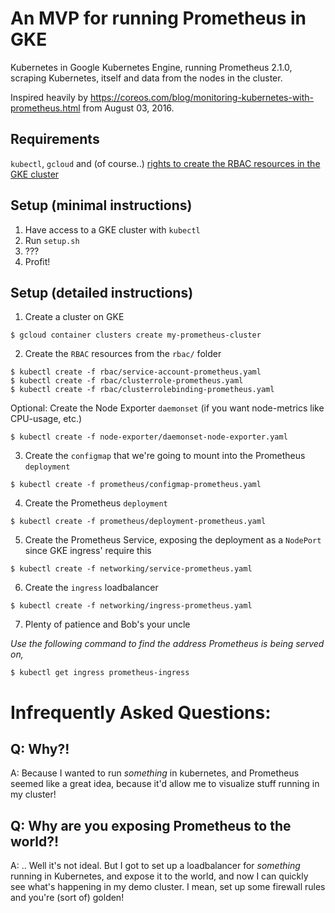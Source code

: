 # An MVP for running Prometheus in GKE

Kubernetes in Google Kubernetes Engine, running Prometheus 2.1.0, scraping Kubernetes, itself and data from the nodes in the cluster.

Inspired heavily by https://coreos.com/blog/monitoring-kubernetes-with-prometheus.html from August 03, 2016.

## Requirements

`kubectl`, `gcloud` and (of course..) [rights to create the RBAC resources in the GKE cluster](https://coreos.com/operators/prometheus/docs/latest/troubleshooting.html)

## Setup (minimal instructions)

1. Have access to a GKE cluster with `kubectl`
2. Run `setup.sh`
3. ???
4. Profit!

## Setup (detailed instructions)

1. Create a cluster on GKE
```
$ gcloud container clusters create my-prometheus-cluster
```

2. Create the `RBAC` resources from the `rbac/` folder
```
$ kubectl create -f rbac/service-account-prometheus.yaml
$ kubectl create -f rbac/clusterrole-prometheus.yaml
$ kubectl create -f rbac/clusterrolebinding-prometheus.yaml
```

Optional: Create the Node Exporter `daemonset` (if you want node-metrics like CPU-usage, etc.)
```
$ kubectl create -f node-exporter/daemonset-node-exporter.yaml
```

3. Create the `configmap` that we're going to mount into the Prometheus `deployment`
```
$ kubectl create -f prometheus/configmap-prometheus.yaml
```

4. Create the Prometheus `deployment`
```
$ kubectl create -f prometheus/deployment-prometheus.yaml
```

5. Create the Prometheus Service, exposing the deployment as a `NodePort` since GKE ingress' require this
```
$ kubectl create -f networking/service-prometheus.yaml
```

6. Create the `ingress` loadbalancer
```
$ kubectl create -f networking/ingress-prometheus.yaml
```

7. Plenty of patience and Bob's your uncle

_Use the following command to find the address Prometheus is being served on,_
```
$ kubectl get ingress prometheus-ingress
```

# Infrequently Asked Questions:

## Q: Why?!
A: Because I wanted to run _something_ in kubernetes, and Prometheus seemed like a great idea, because it'd allow me to visualize stuff running in my cluster!

## Q: Why are you exposing Prometheus to the world?!
A: .. Well it's not ideal. But I got to set up a loadbalancer for _something_ running in Kubernetes, and expose it to the world, and now I can quickly see what's happening in my demo cluster. I mean, set up some firewall rules and you're (sort of) golden!
